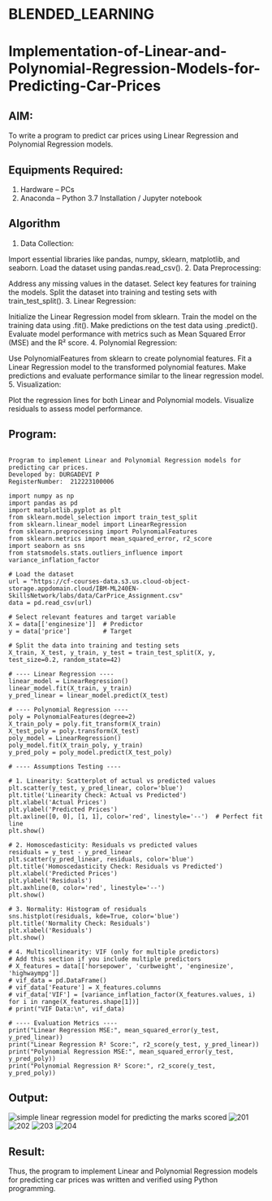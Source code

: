 # BLENDED_LEARNING
# Implementation-of-Linear-and-Polynomial-Regression-Models-for-Predicting-Car-Prices

## AIM:
To write a program to predict car prices using Linear Regression and Polynomial Regression models.

## Equipments Required:
1. Hardware – PCs
2. Anaconda – Python 3.7 Installation / Jupyter notebook

## Algorithm
1. Data Collection:

Import essential libraries like pandas, numpy, sklearn, matplotlib, and seaborn.
Load the dataset using pandas.read_csv().
2. Data Preprocessing:

Address any missing values in the dataset.
Select key features for training the models.
Split the dataset into training and testing sets with train_test_split().
3. Linear Regression:

Initialize the Linear Regression model from sklearn.
Train the model on the training data using .fit().
Make predictions on the test data using .predict().
Evaluate model performance with metrics such as Mean Squared Error (MSE) and the R² score.
4. Polynomial Regression:

Use PolynomialFeatures from sklearn to create polynomial features.
Fit a Linear Regression model to the transformed polynomial features.
Make predictions and evaluate performance similar to the linear regression model.
5. Visualization:

Plot the regression lines for both Linear and Polynomial models.
Visualize residuals to assess model performance. 

## Program:
```

Program to implement Linear and Polynomial Regression models for predicting car prices.
Developed by: DURGADEVI P
RegisterNumber:  212223100006

import numpy as np
import pandas as pd
import matplotlib.pyplot as plt
from sklearn.model_selection import train_test_split
from sklearn.linear_model import LinearRegression
from sklearn.preprocessing import PolynomialFeatures
from sklearn.metrics import mean_squared_error, r2_score
import seaborn as sns
from statsmodels.stats.outliers_influence import variance_inflation_factor

# Load the dataset
url = "https://cf-courses-data.s3.us.cloud-object-storage.appdomain.cloud/IBM-ML240EN-SkillsNetwork/labs/data/CarPrice_Assignment.csv"
data = pd.read_csv(url)

# Select relevant features and target variable
X = data[['enginesize']]  # Predictor
y = data['price']         # Target

# Split the data into training and testing sets
X_train, X_test, y_train, y_test = train_test_split(X, y, test_size=0.2, random_state=42)

# ---- Linear Regression ----
linear_model = LinearRegression()
linear_model.fit(X_train, y_train)
y_pred_linear = linear_model.predict(X_test)

# ---- Polynomial Regression ----
poly = PolynomialFeatures(degree=2)
X_train_poly = poly.fit_transform(X_train)
X_test_poly = poly.transform(X_test)
poly_model = LinearRegression()
poly_model.fit(X_train_poly, y_train)
y_pred_poly = poly_model.predict(X_test_poly)

# ---- Assumptions Testing ----

# 1. Linearity: Scatterplot of actual vs predicted values
plt.scatter(y_test, y_pred_linear, color='blue')
plt.title('Linearity Check: Actual vs Predicted')
plt.xlabel('Actual Prices')
plt.ylabel('Predicted Prices')
plt.axline([0, 0], [1, 1], color='red', linestyle='--')  # Perfect fit line
plt.show()

# 2. Homoscedasticity: Residuals vs predicted values
residuals = y_test - y_pred_linear
plt.scatter(y_pred_linear, residuals, color='blue')
plt.title('Homoscedasticity Check: Residuals vs Predicted')
plt.xlabel('Predicted Prices')
plt.ylabel('Residuals')
plt.axhline(0, color='red', linestyle='--')
plt.show()

# 3. Normality: Histogram of residuals
sns.histplot(residuals, kde=True, color='blue')
plt.title('Normality Check: Residuals')
plt.xlabel('Residuals')
plt.show()

# 4. Multicollinearity: VIF (only for multiple predictors)
# Add this section if you include multiple predictors
# X_features = data[['horsepower', 'curbweight', 'enginesize', 'highwaympg']]
# vif_data = pd.DataFrame()
# vif_data['Feature'] = X_features.columns
# vif_data['VIF'] = [variance_inflation_factor(X_features.values, i) for i in range(X_features.shape[1])]
# print("VIF Data:\n", vif_data)

# ---- Evaluation Metrics ----
print("Linear Regression MSE:", mean_squared_error(y_test, y_pred_linear))
print("Linear Regression R² Score:", r2_score(y_test, y_pred_linear))
print("Polynomial Regression MSE:", mean_squared_error(y_test, y_pred_poly))
print("Polynomial Regression R² Score:", r2_score(y_test, y_pred_poly))
```

## Output:
![simple linear regression model for predicting the marks scored](sam.png)
![201](https://github.com/user-attachments/assets/88cd7d2d-ea48-4958-8712-a945e08fd173)
![202](https://github.com/user-attachments/assets/4498edea-b867-4eab-8bcd-2da1b1dc5359)
![203](https://github.com/user-attachments/assets/017ddf1e-1acf-4be0-8c31-0a6247ea6ac9)
![204](https://github.com/user-attachments/assets/89d268ef-9ae5-4f01-a214-b09613ea4dab)





## Result:
Thus, the program to implement Linear and Polynomial Regression models for predicting car prices was written and verified using Python programming.
